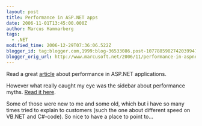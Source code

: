 ```yaml
---
layout: post
title: Performance in ASP.NET apps
date: 2006-11-01T13:45:00.000Z
author: Marcus Hammarberg
tags:
  - .NET
modified_time: 2006-12-29T07:36:06.522Z
blogger_id: tag:blogger.com,1999:blog-36533086.post-1077885982742039947
blogger_orig_url: http://www.marcusoft.net/2006/11/performance-in-aspnet-apps.html
---
```


Read a great
[article](http://msdn.microsoft.com/msdnmag/issues/05/01/ASPNETPerformance/)
about performance in ASP.NET applications.

However what really caught my eye was the sidebar about performance
myths. [Read it
here](http://msdn.microsoft.com/msdnmag/issues/05/01/ASPNETPerformance/default.aspx?loc=&side=true#a).

Some of those were new to me and some old, which but i have so many
times tried to explain to customers (such the one about different speed
on VB.NET and C#-code). So nice to have a place to point to...
